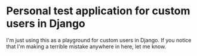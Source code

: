 # Personal test application for custom users in Django

I'm just using this as a playground for custom users in Django. If you notice that I'm making a terrible mistake anywhere in here, let me know.
